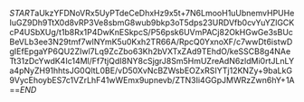 $START$aUkzYFDNoVRx5UyPTdeCeDhxHz9x5t+7N6LmooH1uUbnemvHPUHeIuGZ9Dh9TtX0d8vRP3Ve8sbmG8wub9bkp3oT5dps23URDVfb0cvYuYZlGCKcP4USbXUg/t1b8Rx1P4DwKnESkpcS/P56psk6UVmPACj82OkHGwGe3sBUcBeVLb3ee3N29tmf7wlNYmK5u0Kxh2TR66A/RpcQ0YxnoXF/c7wwDt6istwDgIEfEpgaYP6QU2ZIwl7Lq9ZcZbo63Kh2bVXTxZAd9TEhdO/keSSCB8g4NAeTt31zDcYwdK4Ic14Ml/Ff7tjQdI8NY8cSjgrJ8Sm5HmUZreAdN6zldMi0rtJLnLYa4pNyZH91hhtsJG0QltL0BE/vD50XvNcBZWsbEOZxRSIYTj12KNZy+9baLkG9VycEhoybES7c1VZrLhF41wWEmx9upnevb/ZTN3Ii4GGpJMWRzZwn6hY+1A==$END$